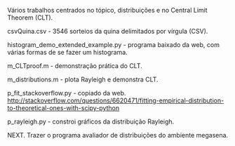 Vários trabalhos centrados no tópico, distribuições e no 
Central Limit Theorem (CLT).

csvQuina.csv - 3546 sorteios da quina delimitados por vírgula (CSV).

histogram_demo_extended_example.py - programa baixado da web,
com várias formas de se fazer um histograma.

m_CLTproof.m - demonstração prática do CLT.

m_distributions.m - plota Rayleigh e demonstra CLT.

p_fit_stackoverflow.py - copiado da web.
http://stackoverflow.com/questions/6620471/fitting-empirical-distribution-to-theoretical-ones-with-scipy-python

p_rayleigh.py - constroi gráficos da distribuição Rayleigh.

NEXT.
Trazer o programa avaliador de distribuições do ambiente megasena.
